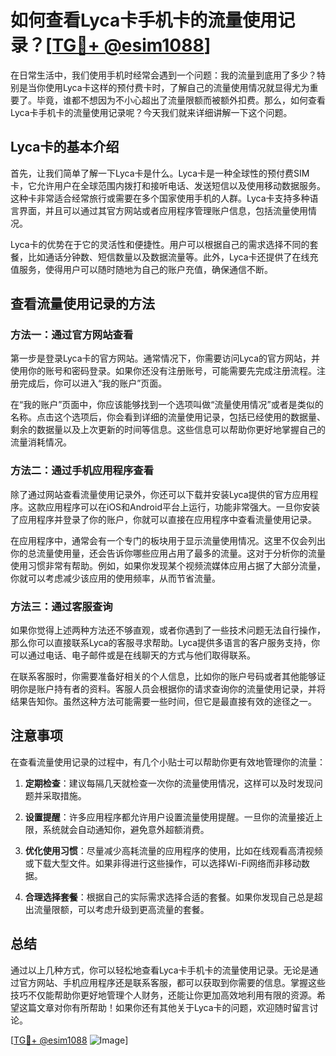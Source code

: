 # 如何查看Lyca卡手机卡的流量使用记录？[[TG💪+ @esim1088](https://t.me/s/esim1088)]

在日常生活中，我们使用手机时经常会遇到一个问题：我的流量到底用了多少？特别是当你使用Lyca卡这样的预付费卡时，了解自己的流量使用情况就显得尤为重要了。毕竟，谁都不想因为不小心超出了流量限额而被额外扣费。那么，如何查看Lyca卡手机卡的流量使用记录呢？今天我们就来详细讲解一下这个问题。

## Lyca卡的基本介绍

首先，让我们简单了解一下Lyca卡是什么。Lyca卡是一种全球性的预付费SIM卡，它允许用户在全球范围内拨打和接听电话、发送短信以及使用移动数据服务。这种卡非常适合经常旅行或需要在多个国家使用手机的人群。Lyca卡支持多种语言界面，并且可以通过其官方网站或者应用程序管理账户信息，包括流量使用情况。

Lyca卡的优势在于它的灵活性和便捷性。用户可以根据自己的需求选择不同的套餐，比如通话分钟数、短信数量以及数据流量等。此外，Lyca卡还提供了在线充值服务，使得用户可以随时随地为自己的账户充值，确保通信不断。

## 查看流量使用记录的方法

### 方法一：通过官方网站查看

第一步是登录Lyca卡的官方网站。通常情况下，你需要访问Lyca的官方网站，并使用你的账号和密码登录。如果你还没有注册账号，可能需要先完成注册流程。注册完成后，你可以进入“我的账户”页面。

在“我的账户”页面中，你应该能够找到一个选项叫做“流量使用情况”或者是类似的名称。点击这个选项后，你会看到详细的流量使用记录，包括已经使用的数据量、剩余的数据量以及上次更新的时间等信息。这些信息可以帮助你更好地掌握自己的流量消耗情况。

### 方法二：通过手机应用程序查看

除了通过网站查看流量使用记录外，你还可以下载并安装Lyca提供的官方应用程序。这款应用程序可以在iOS和Android平台上运行，功能非常强大。一旦你安装了应用程序并登录了你的账户，你就可以直接在应用程序中查看流量使用记录。

在应用程序中，通常会有一个专门的板块用于显示流量使用情况。这里不仅会列出你的总流量使用量，还会告诉你哪些应用占用了最多的流量。这对于分析你的流量使用习惯非常有帮助。例如，如果你发现某个视频流媒体应用占据了大部分流量，你就可以考虑减少该应用的使用频率，从而节省流量。

### 方法三：通过客服查询

如果你觉得上述两种方法还不够直观，或者你遇到了一些技术问题无法自行操作，那么你可以直接联系Lyca的客服寻求帮助。Lyca提供多语言的客户服务支持，你可以通过电话、电子邮件或是在线聊天的方式与他们取得联系。

在联系客服时，你需要准备好相关的个人信息，比如你的账户号码或者其他能够证明你是账户持有者的资料。客服人员会根据你的请求查询你的流量使用记录，并将结果告知你。虽然这种方法可能需要一些时间，但它是最直接有效的途径之一。

## 注意事项

在查看流量使用记录的过程中，有几个小贴士可以帮助你更有效地管理你的流量：

1. **定期检查**：建议每隔几天就检查一次你的流量使用情况，这样可以及时发现问题并采取措施。
   
2. **设置提醒**：许多应用程序都允许用户设置流量使用提醒。一旦你的流量接近上限，系统就会自动通知你，避免意外超额消费。

3. **优化使用习惯**：尽量减少高耗流量的应用程序的使用，比如在线观看高清视频或下载大型文件。如果非得进行这些操作，可以选择Wi-Fi网络而非移动数据。

4. **合理选择套餐**：根据自己的实际需求选择合适的套餐。如果你发现自己总是超出流量限额，可以考虑升级到更高流量的套餐。

## 总结

通过以上几种方式，你可以轻松地查看Lyca卡手机卡的流量使用记录。无论是通过官方网站、手机应用程序还是联系客服，都可以获取到你需要的信息。掌握这些技巧不仅能帮助你更好地管理个人财务，还能让你更加高效地利用有限的资源。希望这篇文章对你有所帮助！如果你还有其他关于Lyca卡的问题，欢迎随时留言讨论。

[[TG💪+ @esim1088](https://t.me/s/esim1088) ![Image](https://i.postimg.cc/4NQfJmqS/Snipaste-2025-05-13-00-14-12.png)]